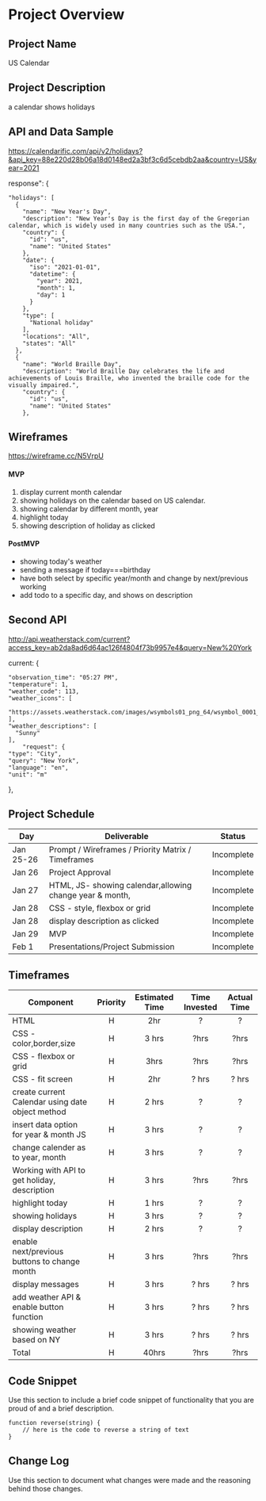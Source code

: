 # Project Overview

## Project Name
US Calendar

## Project Description
a calendar shows holidays

## API and Data Sample
https://calendarific.com/api/v2/holidays?&api_key=88e220d28b06a18d0148ed2a3bf3c6d5cebdb2aa&country=US&year=2021

response": {

    "holidays": [
      {
        "name": "New Year's Day",
        "description": "New Year's Day is the first day of the Gregorian calendar, which is widely used in many countries such as the USA.",
        "country": {
          "id": "us",
          "name": "United States"
        },
        "date": {
          "iso": "2021-01-01",
          "datetime": {
            "year": 2021,
            "month": 1,
            "day": 1
          }
        },
        "type": [
          "National holiday"
        ],
        "locations": "All",
        "states": "All"
      },
      {
        "name": "World Braille Day",
        "description": "World Braille Day celebrates the life and achievements of Louis Braille, who invented the braille code for the visually impaired.",
        "country": {
          "id": "us",
          "name": "United States"
        },

## Wireframes

https://wireframe.cc/N5VrpU

#### MVP 

1. display current month calendar
2. showing holidays on the calendar based on US calendar.
3. showing calendar by different month, year
4. highlight today
5. showing description of holiday as clicked


#### PostMVP  

- showing today's weather 
- sending a message if today===birthday
- have both select by specific year/month and change by next/previous working
- add todo to a specific day, and shows on description

## Second API

http://api.weatherstack.com/current?access_key=ab2da8ad6d64ac126f4804f73b9957e4&query=New%20York


current: {

    "observation_time": "05:27 PM",
    "temperature": 1,
    "weather_code": 113,
    "weather_icons": [
      "https://assets.weatherstack.com/images/wsymbols01_png_64/wsymbol_0001_sunny.png"
    ],
    "weather_descriptions": [
      "Sunny"
    ],
		"request": {
    "type": "City",
    "query": "New York",
    "language": "en",
    "unit": "m"
  },

## Project Schedule



|  Day | Deliverable | Status
|---|---| ---|
|Jan 25-26| Prompt / Wireframes / Priority Matrix / Timeframes | Incomplete
|Jan 26| Project Approval | Incomplete 
|Jan 27| HTML, JS- showing calendar,allowing change year & month,   | Incomplete
|Jan 28| CSS - style, flexbox or grid | Incomplete
|Jan 28| display description as clicked  | Incomplete
|Jan 29| MVP | Incomplete
|Feb 1| Presentations/Project Submission | Incomplete



## Timeframes



| Component | Priority | Estimated Time | Time Invested | Actual Time |
| --- | :---: |  :---: | :---: | :---: |
|HTML | H | 2hr | ? | ? |
| CSS - color,border,size  | H | 3 hrs| ?hrs | ?hrs |
| CSS - flexbox or grid | H | 3hrs| ?hrs | ?hrs |
| CSS - fit screen | H | 2hr | ? hrs | ? hrs|
| create current Calendar  using date object method | H | 2 hrs | ? | ? |
| insert data option for year & month JS| H | 3 hrs | ? | ? |
| change calender as to year, month | H | 3 hrs | ? | ? |
| Working with API to get holiday, description | H |  3 hrs| ?hrs | ?hrs |
| highlight today | H | 1 hrs | ? | ? |
| showing holidays | H | 3 hrs | ? | ? |
| display description | H | 2 hrs | ? | ? |
| enable next/previous buttons to change month| H | 3 hrs | ?hrs | ?hrs |
| display messages | H | 3 hrs | ? hrs | ? hrs |
| add weather API  & enable button function| H | 3 hrs | ? hrs | ? hrs |
| showing weather based on NY | H | 3 hrs | ? hrs | ? hrs |
| Total | H | 40hrs| ?hrs | ?hrs |

## Code Snippet

Use this section to include a brief code snippet of functionality that you are proud of and a brief description.  

```
function reverse(string) {
	// here is the code to reverse a string of text
}
```

## Change Log
 Use this section to document what changes were made and the reasoning behind those changes.  
